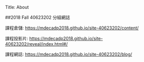 Title: About

##2018 Fall 40623202 分組網誌

課程倉儲: <a href="https://mdecadp2018.github.io/site-40623202/content/%E7%B0%A1%E4%BB%8B.html">https://mdecadp2018.github.io/site-40623202/content/</a>

課程投影片: <a href="https://mdecadp2018.github.io/site-40623202/reveal/index.html#/">https://mdecadp2018.github.io/site-40623202/reveal/index.html#/</a>

課程網誌: <a href="https://mdecadp2018.github.io/site-40623202/blog/">https://mdecadp2018.github.io/site-40623202/blog/</a>









